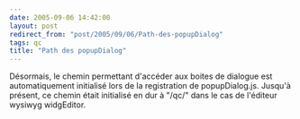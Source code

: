 ```yaml
---
date: 2005-09-06 14:42:00
layout: post
redirect_from: "post/2005/09/06/Path-des-popupDialog"
tags: qc
title: "Path des popupDialog"
---
```


Désormais, le chemin permettant d'accéder aux boites de dialogue est
automatiquement initialisé lors de la registration de popupDialog.js. Jusqu'à
présent, ce chemin était initialisé en dur à "/qc/" dans le cas de l'éditeur
wysiwyg widgEditor.
